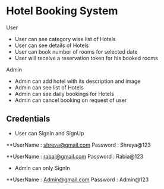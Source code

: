 # Hotel Booking System

User

*  User can see category wise list of Hotels
*  User can see details of Hotels
*  User can book number of rooms for selected date
*  User will receive a reservation token for his booked rooms

Admin

*  Admin can add hotel with its description and image
*  Admin can see list of Hotels
*  Admin can see daily bookings for Hotels
*  Admin can cancel booking on request of user

## Credentials

*  User can SignIn and SignUp

**UserName : shreya@gmail.com
  Password : Shreya@123
  
**UserName : rabai@gmail.com
  Password : Rabia@123

*  Admin can  only SignIn 

**UserName : Admin@gmail.com
  Password : Admin@123


